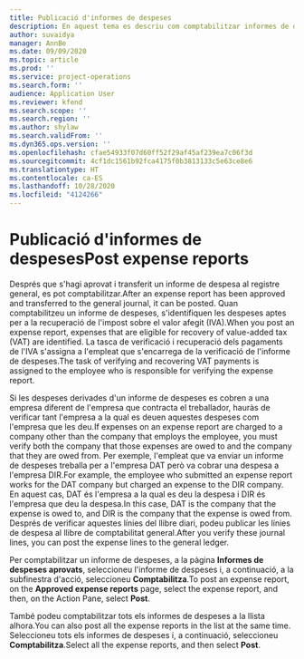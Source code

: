 ```yaml
---
title: Publicació d'informes de despeses
description: En aquest tema es descriu com comptabilitzar informes de despeses.
author: suvaidya
manager: AnnBe
ms.date: 09/09/2020
ms.topic: article
ms.prod: ''
ms.service: project-operations
ms.search.form: ''
audience: Application User
ms.reviewer: kfend
ms.search.scope: ''
ms.search.region: ''
ms.author: shylaw
ms.search.validFrom: ''
ms.dyn365.ops.version: ''
ms.openlocfilehash: cfae54933f07d60ff52f29af45af239ea7c06f3d
ms.sourcegitcommit: 4cf1dc1561b92fca4175f0b3813133c5e63ce8e6
ms.translationtype: HT
ms.contentlocale: ca-ES
ms.lasthandoff: 10/28/2020
ms.locfileid: "4124266"
---
```

# <a name="post-expense-reports"></a><span data-ttu-id="f66f5-103">Publicació d'informes de despeses</span><span class="sxs-lookup"><span data-stu-id="f66f5-103">Post expense reports</span></span>

<span data-ttu-id="f66f5-104">Després que s'hagi aprovat i transferit un informe de despesa al registre general, es pot comptabilitzar.</span><span class="sxs-lookup"><span data-stu-id="f66f5-104">After an expense report has been approved and transferred to the general journal, it can be posted.</span></span> <span data-ttu-id="f66f5-105">Quan comptabilitzeu un informe de despeses, s'identifiquen les despeses aptes per a la recuperació de l'impost sobre el valor afegit (IVA).</span><span class="sxs-lookup"><span data-stu-id="f66f5-105">When you post an expense report, expenses that are eligible for recovery of value-added tax (VAT) are identified.</span></span> <span data-ttu-id="f66f5-106">La tasca de verificació i recuperació dels pagaments de l'IVA s'assigna a l'empleat que s'encarrega de la verificació de l'informe de despeses.</span><span class="sxs-lookup"><span data-stu-id="f66f5-106">The task of verifying and recovering VAT payments is assigned to the employee who is responsible for verifying the expense report.</span></span>

<span data-ttu-id="f66f5-107">Si les despeses derivades d'un informe de despeses es cobren a una empresa diferent de l'empresa que contracta el treballador, hauràs de verificar tant l'empresa a la qual es deuen aquestes despeses com l'empresa que les deu.</span><span class="sxs-lookup"><span data-stu-id="f66f5-107">If expenses on an expense report are charged to a company other than the company that employs the employee, you must verify both the company that those expenses are owed to and the company that they are owed from.</span></span> <span data-ttu-id="f66f5-108">Per exemple, l'empleat que va enviar un informe de despeses treballa per a l'empresa DAT però va cobrar una despesa a l'empresa DIR.</span><span class="sxs-lookup"><span data-stu-id="f66f5-108">For example, the employee who submitted an expense report works for the DAT company but charged an expense to the DIR company.</span></span> <span data-ttu-id="f66f5-109">En aquest cas, DAT és l'empresa a la qual es deu la despesa i DIR és l'empresa que deu la despesa.</span><span class="sxs-lookup"><span data-stu-id="f66f5-109">In this case, DAT is the company that the expense is owed to, and DIR is the company that the expense is owed from.</span></span> <span data-ttu-id="f66f5-110">Després de verificar aquestes línies del llibre diari, podeu publicar les línies de despesa al llibre de comptabilitat general.</span><span class="sxs-lookup"><span data-stu-id="f66f5-110">After you verify these journal lines, you can post the expense lines to the general ledger.</span></span>

<span data-ttu-id="f66f5-111">Per comptabilitzar un informe de despeses, a la pàgina **Informes de despeses aprovats**, seleccioneu l'informe de despeses i, a continuació, a la subfinestra d'acció, seleccioneu **Comptabilitza**.</span><span class="sxs-lookup"><span data-stu-id="f66f5-111">To post an expense report, on the **Approved expense reports** page, select the expense report, and then, on the Action Pane, select **Post**.</span></span>

<span data-ttu-id="f66f5-112">També podeu comptabilitzar tots els informes de despeses a la llista alhora.</span><span class="sxs-lookup"><span data-stu-id="f66f5-112">You can also post all the expense reports in the list at the same time.</span></span> <span data-ttu-id="f66f5-113">Seleccioneu tots els informes de despeses i, a continuació, seleccioneu **Comptabilitza**.</span><span class="sxs-lookup"><span data-stu-id="f66f5-113">Select all the expense reports, and then select **Post**.</span></span>

